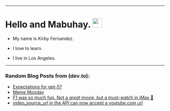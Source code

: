 
<img src="https://komarev.com/ghpvc/?username=kirbygit&style=flat-square&color=blue" alt=""/>

---
<h1>
  Hello and Mabuhay.
  <img src="https://media.giphy.com/media/hvRJCLFzcasrR4ia7z/giphy.gif" width="30px"/>
</h1>

- My name is Kirby Fernandez.

- I love to learn.

- I live in Los Angeles.

---

### Random Blog Posts from (dev.to):
<!-- BLOG-POST-LIST:START -->
- [Expectations for gpt-5?](https://dev.to/ben/expectations-for-gpt-5-313o)
- [Meme Monday](https://dev.to/ben/meme-monday-28o3)
- [F1 was so much fun. Not a *great* movie, but a must-watch in iMax 🙂](https://dev.to/ben/f1-was-so-much-fun-not-a-great-movie-but-a-must-watch-in-imax-3l68)
- [video_source_url in the API can now accept a youtube.com url](https://dev.to/ben/videosourceurl-in-the-api-can-now-accept-a-youtubecom-url-4p4d)
<!-- BLOG-POST-LIST:END -->
